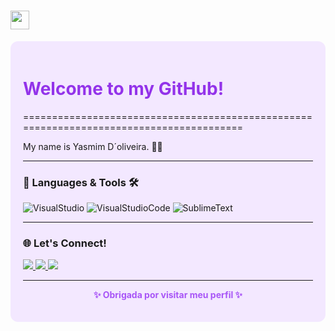 <h1><img src="https://slackmojis.com/emojis/60881-meow_attention/download" width="30"/></h1><div style="background-color:#f3e8ff; padding: 20px; border-radius: 12px;">

<h1 style="color:#9333ea;">Welcome to my GitHub!</h1>



========================================================================================

My name is Yasmim D´oliveira. 👩‍💻

---

### 🐍 Languages & Tools 🛠

![VisualStudio](https://img.shields.io/badge/-VisualStudio-05122A?style=flat&color=gray)&nbsp;![VisualStudioCode](https://img.shields.io/badge/-VisualStudioCode-05122A?style=flat&color=gray)&nbsp;![SublimeText](https://img.shields.io/badge/-SublimeText-05122A?style=flat&color=gray)&nbsp;  

---

### 🌐 Let's Connect!

<div>
  <a href="https://www.instagram.com/yasmimsilxyz2_" target="_blank">
    <img src="https://img.shields.io/badge/Instagram-%23C084FC?style=for-the-badge&logo=instagram&logoColor=white" />
  </a>
  <a href="mailto:doliveirayasmim03@gmail.com" target="_blank">
    <img src="https://img.shields.io/badge/Gmail-%23A855F7?style=for-the-badge&logo=gmail&logoColor=white" />
  </a>
  <a href="https://www.linkedin.com/public-profile/settings?lipi=urn%3Ali%3Apage%3Ad_flagship3_profile_self_edit_contact-info%3BgJ%2BlycjmQqacpEKsiYLQRQ%3D%3D" target="_blank">
    <img src="https://img.shields.io/badge/LinkedIn-%239B5DE5?style=for-the-badge&logo=linkedin&logoColor=white" />
  </a>
</div>

---

<p align="center"><strong style="color:#a855f7;">✨ Obrigada por visitar meu perfil ✨</strong></p>
